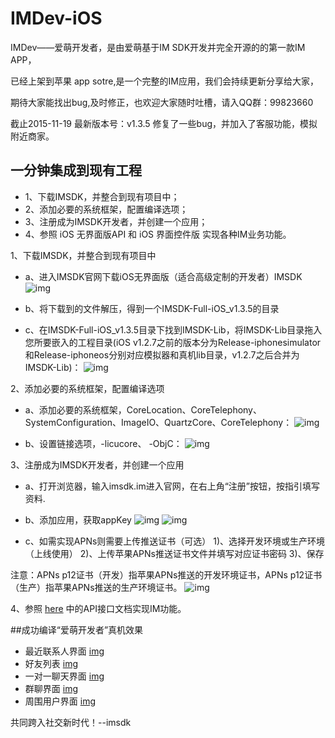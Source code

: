 IMDev-iOS
=========

IMDev——爱萌开发者，是由爱萌基于IM SDK开发并完全开源的的第一款IM APP，

已经上架到苹果 app sotre,是一个完整的IM应用，我们会持续更新分享给大家，

期待大家能找出bug,及时修正，也欢迎大家随时吐槽，请入QQ群：99823660

截止2015-11-19 最新版本号：v1.3.5 修复了一些bug，并加入了客服功能，模拟附近商家。

## 一分钟集成到现有工程

* 1、下载IMSDK，并整合到现有项目中；
* 2、添加必要的系统框架，配置编译选项；
* 3、注册成为IMSDK开发者，并创建一个应用；
* 4、参照 iOS 无界面版API 和 iOS 界面控件版 实现各种IM业务功能。

1、下载IMSDK，并整合到现有项目中 

* a、进入IMSDK官网下载iOS无界面版（适合高级定制的开发者）IMSDK
![img](http://docs.imsdk.im/download/attachments/1343489/%E4%B8%8B%E8%BD%BD.jpg?version=1&modificationDate=1415244531000&api=v2&effects=border-polaroid,blur-border)

* b、将下载到的文件解压，得到一个IMSDK-Full-iOS_v1.3.5的目录
* c、在IMSDK-Full-iOS_v1.3.5目录下找到IMSDK-Lib，将IMSDK-Lib目录拖入您所要嵌入的工程目录(iOS v1.2.7之前的版本分为Release-iphonesimulator和Release-iphoneos分别对应模拟器和真机lib目录，v1.2.7之后合并为IMSDK-Lib)：
![img](http://docs.imsdk.im/download/attachments/1343489/35CA0AD9-ECE2-452D-95F3-D97507964F6D.png?version=1&modificationDate=1429670557000&api=v2)

2、添加必要的系统框架，配置编译选项

* a、添加必要的系统框架，CoreLocation、CoreTelephony、SystemConfiguration、ImageIO、QuartzCore、CoreTelephony：
![img](http://docs.imsdk.im/download/attachments/1343489/%E6%B7%BB%E5%8A%A0%E7%B3%BB%E7%BB%9F%E6%A1%86%E6%9E%B6.png?version=1&modificationDate=1415247500000&api=v2&effects=border-polaroid,blur-border)

* b、设置链接选项，-licucore、 -ObjC：
![img](http://docs.imsdk.im/download/attachments/1343489/%E8%AE%BE%E7%BD%AE%E9%93%BE%E6%8E%A5%E9%80%89%E9%A1%B9.png?version=1&modificationDate=1415247460000&api=v2&effects=border-polaroid,blur-border)

3、注册成为IMSDK开发者，并创建一个应用

* a、打开浏览器，输入imsdk.im进入官网，在右上角“注册”按钮，按指引填写资料.
<!-- ![img](http://docs.imsdk.im/download/attachments/1343489/%E6%B3%A8%E5%86%8C.jpg?version=1&modificationDate=1411802147000&api=v2&effects=border-polaroid,blur-border) -->

* b、添加应用，获取appKey
![img](http://docs.imsdk.im/download/attachments/1343489/%E6%B7%BB%E5%8A%A0%E5%BA%94%E7%94%A8.jpeg?version=1&modificationDate=1411802127000&api=v2&effects=border-polaroid,blur-border)
![img](http://docs.imsdk.im/download/attachments/1343489/%E8%8E%B7%E5%8F%96appkey.jpg?version=1&modificationDate=1411802134000&api=v2&effects=border-polaroid,blur-border)


* c、如需实现APNs则需要上传推送证书（可选）
1)、选择开发环境或生产环境（上线使用）    2)、上传苹果APNs推送证书文件并填写对应证书密码   3)、保存

注意：APNs p12证书（开发）指苹果APNs推送的开发环境证书，APNs p12证书（生产）指苹果APNs推送的生产环境证书。
![img](http://docs.imsdk.im/download/attachments/1343489/APNs%E8%AF%81%E4%B9%A6.png?version=1&modificationDate=1422872283000&api=v2)

4、参照 [here](http://docs.imsdk.im/pages/viewpage.action?pageId=1343957) 中的API接口文档实现IM功能。


##成功编译“爱萌开发者”真机效果
* 最近联系人界面
[img](http://static.oschina.net/uploads/code/201503/23165540_cmod.png)
* 好友列表
[img](http://static.oschina.net/uploads/code/201503/23165540_6DcO.png)
* 一对一聊天界面
[img](http://static.oschina.net/uploads/code/201503/23165540_OkIN.png)
* 群聊界面
[img](http://static.oschina.net/uploads/code/201504/02162330_aldW.png)
* 周围用户界面
[img](http://static.oschina.net/uploads/code/201503/23165540_8Zsh.png)

共同跨入社交新时代！--imsdk
